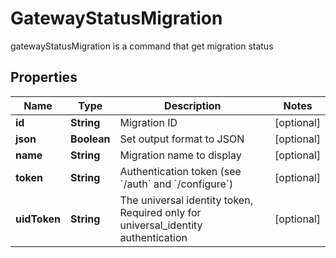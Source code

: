 

# GatewayStatusMigration

gatewayStatusMigration is a command that get migration status

## Properties

Name | Type | Description | Notes
------------ | ------------- | ------------- | -------------
**id** | **String** | Migration ID |  [optional]
**json** | **Boolean** | Set output format to JSON |  [optional]
**name** | **String** | Migration name to display |  [optional]
**token** | **String** | Authentication token (see &#x60;/auth&#x60; and &#x60;/configure&#x60;) |  [optional]
**uidToken** | **String** | The universal identity token, Required only for universal_identity authentication |  [optional]



